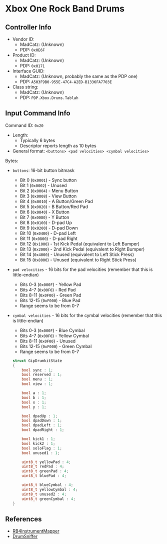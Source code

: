 # Xbox One Rock Band Drums

## Controller Info

- Vendor ID:
  - MadCatz: (Unknown)
  - PDP: `0x0E6F`
- Product ID:
  - MadCatz: (Unknown)
  - PDP: `0x0171`
- Interface GUID:
  - MadCatz: (Unknown, probably the same as the PDP one)
  - PDP: `A503F9B0-955E-47C4-A2ED-B1336FA7703E`
- Class string:
  - MadCatz: (Unknown)
  - PDP: `PDP.Xbox.Drums.Tablah`

## Input Command Info

Command ID: `0x20`

- Length:
  - Typically 6 bytes
  - Descriptor reports length as 10 bytes
- General format: `<buttons> <pad velocities> <cymbal velocities>`

Bytes:

- `buttons`: 16-bit button bitmask
  - Bit 0 (`0x0001`) - Sync button
  - Bit 1 (`0x0002`) - Unused
  - Bit 2 (`0x0004`) - Menu Button
  - Bit 3 (`0x0008`) - View Button
  - Bit 4 (`0x0010`) - A Button/Green Pad
  - Bit 5 (`0x0020`) - B Button/Red Pad
  - Bit 6 (`0x0040`) - X Button
  - Bit 7 (`0x0080`) - Y Button
  - Bit 8 (`0x0100`) - D-pad Up
  - Bit 9 (`0x0200`) - D-pad Down
  - Bit 10 (`0x0400`) - D-pad Left
  - Bit 11 (`0x0800`) - D-pad Right
  - Bit 12 (`0x1000`) - 1st Kick Pedal (equivalent to Left Bumper)
  - Bit 13 (`0x2000`) - 2nd Kick Pedal (equivalent to Right Bumper)
  - Bit 14 (`0x4000`) - Unused (equivalent to Left Stick Press)
  - Bit 15 (`0x8000`) - Unused (equivalent to Right Stick Press)
- `pad velocities` - 16 bits for the pad velocities (remember that this is little-endian)
  - Bits 0-3 (`0x000F`) - Yellow Pad
  - Bits 4-7 (`0x00F0`) - Red Pad
  - Bits 8-11 (`0x0F00`) - Green Pad
  - Bits 12-15 (`0xF000`) - Blue Pad
  - Range seems to be from 0-7
- `cymbal velocities` - 16 bits for the cymbal velocities (remember that this is little-endian)
  - Bits 0-3 (`0x000F`) - Blue Cymbal
  - Bits 4-7 (`0x00F0`) - Yellow Cymbal
  - Bits 8-11 (`0x0F00`) - Unused
  - Bits 12-15 (`0xF000`) - Green Cymbal
  - Range seems to be from 0-7

  ```c
  struct GipDrumkitState
  {
      bool sync : 1;
      bool reserved : 1;
      bool menu : 1;
      bool view : 1;

      bool a : 1;
      bool b : 1;
      bool x : 1;
      bool y : 1;

      bool dpadUp : 1;
      bool dpadDown : 1;
      bool dpadLeft : 1;
      bool dpadRight : 1;

      bool kick1 : 1;
      bool kick2 : 1;
      bool soloFlag : 1;
      bool unused1 : 1;

      uint8_t yellowPad : 4;
      uint8_t redPad : 4;
      uint8_t greenPad : 4;
      uint8_t bluePad : 4;

      uint8_t blueCymbal : 4;
      uint8_t yellowCymbal : 4;
      uint8_t unused2 : 4;
      uint8_t greenCymbal : 4;
  }
  ```

## References

- [RB4InstrumentMapper](https://github.com/TheNathannator/RB4InstrumentMapper)
- [DrumSniffer](https://github.com/Dunkalunk/guitarsniffer)
